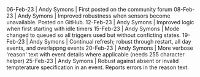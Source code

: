 06-Feb-23 | Andy Symons | First posted on the community forum
08-Feb-23 | Andy Symons | Improved robustness when sensors become unavailable. Posted on GitHub.
12-Feb-23 | Andy Symons | Improved logic when first starting with idle timers
15-Feb-23 | Andy Symons | Mode changed to queued so all triggers used but without conficting states.
19-Feb-23 | Andy Symons | Continual refresh; robust through restart, all day events, and overlappng events
20-Feb-23 | Andy Symons | More verbose 'reason' text with event details where applicable (needs 255 character helper)
25-Feb-23 | Andy Symons | Robust against absent or invalid tempterature specification in an event. Reports errors in the reason text.
